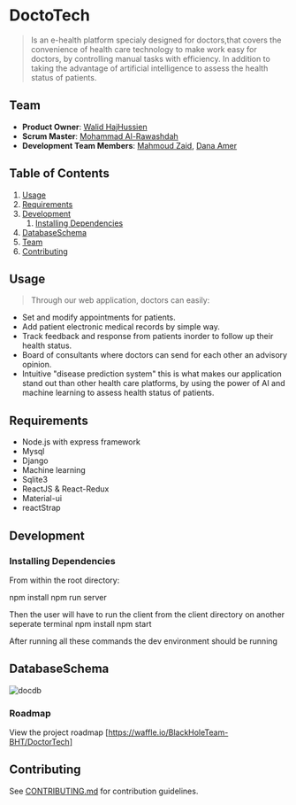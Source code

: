 # DoctoTech

> Is an e-health platform specialy designed for doctors,that covers the convenience of health care technology to make work easy for doctors, by controlling manual tasks with efficiency. In addition to taking the advantage of artificial intelligence to assess the health status of patients.

## Team

  - __Product Owner__: [Walid HajHussien](https://github.com/walid-hajhussien)
  - __Scrum Master__: [Mohammad Al-Rawashdah](https://github.com/mhd-rawashdah)
  - __Development Team Members__: [Mahmoud Zaid](https://github.com/Mahmoud-Zaid94), [Dana Amer](https://github.com/DanaAmer)

## Table of Contents

1. [Usage](#Usage)
1. [Requirements](#requirements)
1. [Development](#development)
    1. [Installing Dependencies](#installing-dependencies)
1. [DatabaseSchema](#databaseSchema)
1. [Team](#team)
1. [Contributing](#contributing)


## Usage

> Through our web application, doctors can easily:

- Set and modify appointments for patients.
- Add patient electronic medical records by simple way.
- Track feedback and response from patients inorder to follow up their health status.
- Board of consultants where doctors can send for each other an advisory opinion.
- Intuitive "disease prediction system" this is what makes our application stand out than other health care platforms, by using the power of AI and machine learning to assess health status of patients.


## Requirements

- Node.js with express framework
- Mysql
- Django
- Machine learning
- Sqlite3
- ReactJS & React-Redux
- Material-ui
- reactStrap

## Development

### Installing Dependencies

From within the root directory:

npm install
npm run server

Then the user will have to run the client from the client directory on another seperate terminal
npm install
npm start

After running all these commands the dev environment should be running

## DatabaseSchema

![docdb](https://user-images.githubusercontent.com/34889770/50775647-5f54be00-129f-11e9-8836-a70bbe77b4d8.jpg)


### Roadmap

View the project roadmap [https://waffle.io/BlackHoleTeam-BHT/DoctorTech] 


## Contributing

See [CONTRIBUTING.md](_CONTRIBUTING.md) for contribution guidelines.
